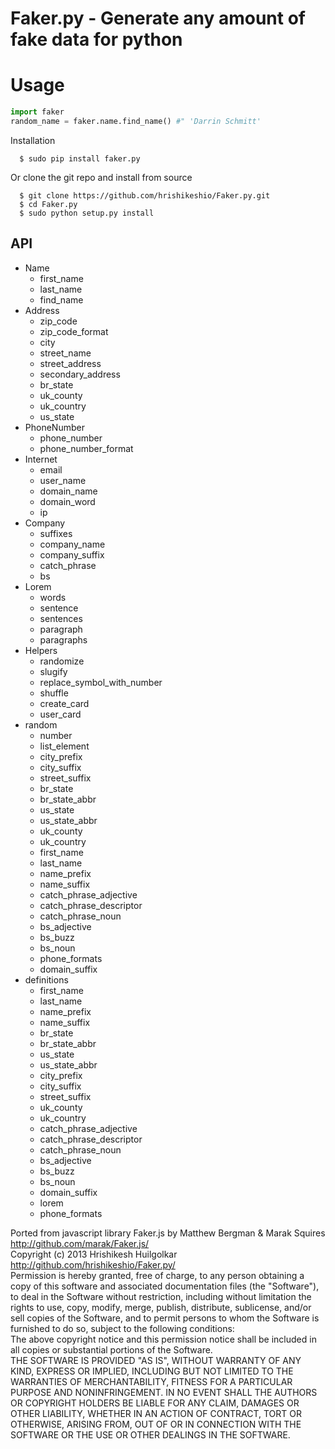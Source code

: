 Faker.py - Generate any amount of fake data for python
========

Usage
======
```python
import faker
random_name = faker.name.find_name() #" 'Darrin Schmitt'
```
Installation

      $ sudo pip install faker.py

Or clone the git repo and install from source

      $ git clone https://github.com/hrishikeshio/Faker.py.git
      $ cd Faker.py
      $ sudo python setup.py install

## API
<ul><li>Name<ul><li>first_name</li><li>last_name</li><li>find_name</li></ul></li><li>Address<ul><li>zip_code</li><li>zip_code_format</li><li>city</li><li>street_name</li><li>street_address</li><li>secondary_address</li><li>br_state</li><li>uk_county</li><li>uk_country</li><li>us_state</li></ul></li><li>PhoneNumber<ul><li>phone_number</li><li>phone_number_format</li></ul></li><li>Internet<ul><li>email</li><li>user_name</li><li>domain_name</li><li>domain_word</li><li>ip</li></ul></li><li>Company<ul><li>suffixes</li><li>company_name</li><li>company_suffix</li><li>catch_phrase</li><li>bs</li></ul></li><li>Lorem<ul><li>words</li><li>sentence</li><li>sentences</li><li>paragraph</li><li>paragraphs</li></ul></li><li>Helpers<ul><li>randomize</li><li>slugify</li><li>replace_symbol_with_number</li><li>shuffle</li><li>create_card</li><li>user_card</li></ul></li><li>random<ul><li>number</li><li>list_element</li><li>city_prefix</li><li>city_suffix</li><li>street_suffix</li><li>br_state</li><li>br_state_abbr</li><li>us_state</li><li>us_state_abbr</li><li>uk_county</li><li>uk_country</li><li>first_name</li><li>last_name</li><li>name_prefix</li><li>name_suffix</li><li>catch_phrase_adjective</li><li>catch_phrase_descriptor</li><li>catch_phrase_noun</li><li>bs_adjective</li><li>bs_buzz</li><li>bs_noun</li><li>phone_formats</li><li>domain_suffix</li></ul></li><li>definitions<ul><li>first_name</li><li>last_name</li><li>name_prefix</li><li>name_suffix</li><li>br_state</li><li>br_state_abbr</li><li>us_state</li><li>us_state_abbr</li><li>city_prefix</li><li>city_suffix</li><li>street_suffix</li><li>uk_county</li><li>uk_country</li><li>catch_phrase_adjective</li><li>catch_phrase_descriptor</li><li>catch_phrase_noun</li><li>bs_adjective</li><li>bs_buzz</li><li>bs_noun</li><li>domain_suffix</li><li>lorem</li><li>phone_formats</li></ul></li></ul>

Ported from javascript library Faker.js by Matthew Bergman & Marak Squires http://github.com/marak/Faker.js/
<br/>
Copyright (c) 2013 Hrishikesh Huilgolkar http://github.com/hrishikeshio/Faker.py/
<br/>
Permission is hereby granted, free of charge, to any person obtaining
a copy of this software and associated documentation files (the
"Software"), to deal in the Software without restriction, including
without limitation the rights to use, copy, modify, merge, publish,
distribute, sublicense, and/or sell copies of the Software, and to
permit persons to whom the Software is furnished to do so, subject to
the following conditions:
<br/>
The above copyright notice and this permission notice shall be
included in all copies or substantial portions of the Software.
<br/>
THE SOFTWARE IS PROVIDED "AS IS", WITHOUT WARRANTY OF ANY KIND,
EXPRESS OR IMPLIED, INCLUDING BUT NOT LIMITED TO THE WARRANTIES OF
MERCHANTABILITY, FITNESS FOR A PARTICULAR PURPOSE AND
NONINFRINGEMENT. IN NO EVENT SHALL THE AUTHORS OR COPYRIGHT HOLDERS BE
LIABLE FOR ANY CLAIM, DAMAGES OR OTHER LIABILITY, WHETHER IN AN ACTION
OF CONTRACT, TORT OR OTHERWISE, ARISING FROM, OUT OF OR IN CONNECTION
WITH THE SOFTWARE OR THE USE OR OTHER DEALINGS IN THE SOFTWARE.